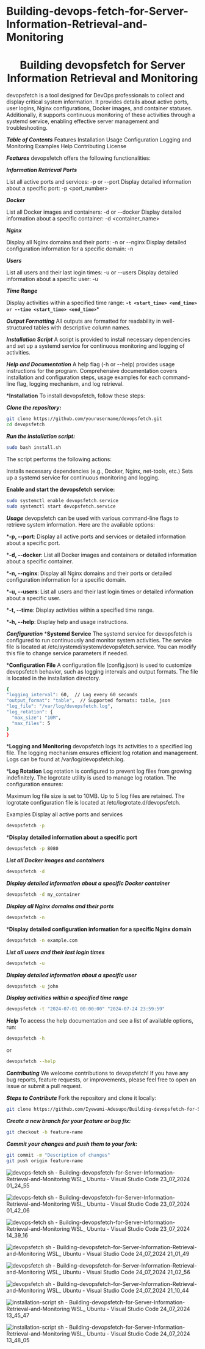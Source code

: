# Building-devops-fetch-for-Server-Information-Retrieval-and-Monitoring

<h1 align="center" id="title">Building devopsfetch for Server Information Retrieval and Monitoring</h1>
<p id="description"> devopsfetch is a tool designed for DevOps professionals to collect and display critical system information. It provides details about active ports, user logins, Nginx configurations, Docker images, and container statuses. Additionally, it supports continuous monitoring of these activities through a systemd service, enabling effective server management and troubleshooting. 
  
***Table of Contents***
Features
Installation
Usage
Configuration
Logging and Monitoring
Examples
Help
Contributing
License

***Features***
devopsfetch offers the following functionalities:

***Information Retrieval***
***Ports***

  List all active ports and services: -p or --port
  Display detailed information about a specific port: -p <port_number>

***Docker***

  List all Docker images and containers: -d or --docker
  Display detailed information about a specific container: -d <container_name>

***Nginx***

  Display all Nginx domains and their ports: -n or --nginx
  Display detailed configuration information for a specific domain: -n <domain>

***Users***

  List all users and their last login times: -u or --users
  Display detailed information about a specific user: -u <username>

***Time Range***

  Display activities within a specified time range: **`-t <start_time> <end_time> or --time <start_time> <end_time>`***

***Output Formatting***
  All outputs are formatted for readability in well-structured tables with descriptive column names.

***Installation Script***
  A script is provided to install necessary dependencies and set up a systemd service for continuous monitoring and logging of activities.

***Help and Documentation***
  A help flag (-h or --help) provides usage instructions for the program.
  Comprehensive documentation covers installation and configuration steps, usage examples for each command-line flag, logging mechanism, and log retrieval.

***Installation**
  To install devopsfetch, follow these steps:

***Clone the repository:***
```sh
git clone https://github.com/yourusername/devopsfetch.git
cd devopsfetch
```

***Run the installation script:***

```sh
sudo bash install.sh

```


The script performs the following actions:

  Installs necessary dependencies (e.g., Docker, Nginx, net-tools, etc.)
  Sets up a systemd service for continuous monitoring and logging.

  **Enable and start the devopsfetch service:**

  ```sh
sudo systemctl enable devopsfetch.service
sudo systemctl start devopsfetch.service

```

***Usage***
devopsfetch can be used with various command-line flags to retrieve system information. Here are the available options:

***-p, --port**: Display all active ports and services or detailed information about a specific port.


***-d, --docker**: List all Docker images and containers or detailed information about a specific container.


***-n, --nginx**: Display all Nginx domains and their ports or detailed configuration information for a specific domain.


***-u, --users**: List all users and their last login times or detailed information about a specific user.


***-t, --time**: Display activities within a specified time range.


***-h, --help**: Display help and usage instructions.


***Configuration***
***Systemd Service**
  The systemd service for devopsfetch is configured to run continuously and monitor system activities. The service file is located at 
  /etc/systemd/system/devopsfetch.service. You can modify this file to change service parameters if needed.

***Configuration File**
  A configuration file (config.json) is used to customize devopsfetch behavior, such as logging intervals and output formats. The file is located in the installation directory.

  ```sh
{
  "logging_interval": 60,  // Log every 60 seconds
  "output_format": "table",  // Supported formats: table, json
  "log_file": "/var/log/devopsfetch.log",
  "log_rotation": {
    "max_size": "10M",
    "max_files": 5
  }
}

```

***Logging and Monitoring**
devopsfetch logs its activities to a specified log file. The logging mechanism ensures efficient log rotation and management. Logs can be found at /var/log/devopsfetch.log.

***Log Rotation**
Log rotation is configured to prevent log files from growing indefinitely. The logrotate utility is used to manage log rotation. The configuration ensures:

Maximum log file size is set to 10MB.
Up to 5 log files are retained.
The logrotate configuration file is located at /etc/logrotate.d/devopsfetch.

Examples
Display all active ports and services

```sh
devopsfetch -p

```

***Display detailed information about a specific port**
```sh
devopsfetch -p 8080

```

***List all Docker images and containers***
```sh
devopsfetch -d

```

***Display detailed information about a specific Docker container***
```sh
devopsfetch -d my_container

```

***Display all Nginx domains and their ports***
```sh
devopsfetch -n

```

***Display detailed configuration information for a specific Nginx domain**
```sh
devopsfetch -n example.com

```

***List all users and their last login times***
```sh
devopsfetch -u

```

***Display detailed information about a specific user***
```sh
devopsfetch -u john
```
***Display activities within a specified time range***
```sh
devopsfetch -t "2024-07-01 00:00:00" "2024-07-24 23:59:59"

```

***Help***
  To access the help documentation and see a list of available options, run:
  ```sh
devopsfetch -h

```

or

```sh
devopsfetch --help

```

***Contributing***
We welcome contributions to devopsfetch! If you have any bug reports, feature requests, or improvements, please feel free to open an issue or submit a pull request.

***Steps to Contribute***
Fork the repository and clone it locally:
```sh
git clone https://github.com/Iyewumi-Adesupo/Building-devopsfetch-for-Server-Information-Retrieval-and-Monitoring.git

```


***Create a new branch for your feature or bug fix:***

```sh
git checkout -b feature-name
```

***Commit your changes and push them to your fork:***


```sh
git commit -m "Description of changes"
git push origin feature-name
```


![devops-fetch sh - Building-devopsfetch-for-Server-Information-Retrieval-and-Monitoring  WSL_ Ubuntu  - Visual Studio Code 23_07_2024 01_24_55](https://github.com/user-attachments/assets/939b0747-5b44-4df8-bb27-5c21c6bb33d2)



![devops-fetch sh - Building-devopsfetch-for-Server-Information-Retrieval-and-Monitoring  WSL_ Ubuntu  - Visual Studio Code 23_07_2024 01_42_06](https://github.com/user-attachments/assets/ce1a9304-562c-4a4c-b82f-64ce3fd4c9bc)


![devops-fetch sh - Building-devopsfetch-for-Server-Information-Retrieval-and-Monitoring  WSL_ Ubuntu  - Visual Studio Code 23_07_2024 14_39_16](https://github.com/user-attachments/assets/4cdaa226-8c33-42d2-9608-461958ebc418)


![devopsfetch sh - Building-devopsfetch-for-Server-Information-Retrieval-and-Monitoring  WSL_ Ubuntu  - Visual Studio Code 24_07_2024 21_01_49](https://github.com/user-attachments/assets/12d3f81e-7f1e-4ea6-ba79-82d4cb83ffa9)


![devopsfetch sh - Building-devopsfetch-for-Server-Information-Retrieval-and-Monitoring  WSL_ Ubuntu  - Visual Studio Code 24_07_2024 21_02_56](https://github.com/user-attachments/assets/057fffe2-7c33-414d-baed-c7060dd8ddf3)


![devopsfetch sh - Building-devopsfetch-for-Server-Information-Retrieval-and-Monitoring  WSL_ Ubuntu  - Visual Studio Code 24_07_2024 21_10_44](https://github.com/user-attachments/assets/7f7fedc4-26d1-4b46-968a-6890feecc156)


![installation-script sh - Building-devopsfetch-for-Server-Information-Retrieval-and-Monitoring  WSL_ Ubuntu  - Visual Studio Code 24_07_2024 13_45_47](https://github.com/user-attachments/assets/a710da4c-19b5-4702-9450-ebd009165655)


![installation-script sh - Building-devopsfetch-for-Server-Information-Retrieval-and-Monitoring  WSL_ Ubuntu  - Visual Studio Code 24_07_2024 13_48_05](https://github.com/user-attachments/assets/be4c3067-1215-47ee-b46f-14f499cdc0e4)


